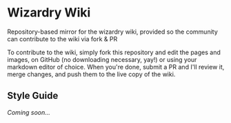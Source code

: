 # Wizardry Wiki
Repository-based mirror for the wizardry wiki, provided so the community can contribute to the wiki via fork &amp; PR

To contribute to the wiki, simply fork this repository and edit the pages and images, on GitHub (no downloading necessary, yay!) or using your markdown editor of choice. When you're done, submit a PR and I'll review it, merge changes, and push them to the live copy of the wiki.

## Style Guide

_Coming soon..._
